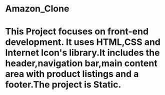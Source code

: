 # Amazon_Clone
# This Project focuses on front-end development. It uses HTML,CSS and Internet Icon's library.It includes the header,navigation bar,main content area with product listings and a footer.The project is Static.

